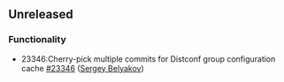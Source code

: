 ## Unreleased

### Functionality

* 23346:Cherry-pick multiple commits for Distconf group configuration cache [#23346](https://github.com/ydb-platform/ydb/pull/23346) ([Sergey Belyakov](https://github.com/serbel324))
